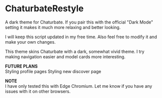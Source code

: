 # ChaturbateRestyle
A dark theme for Chaturbate. If you pair this with the official "Dark Mode" setting it makes it much more relaxing and better looking.

I will keep this script updated in my free time. Also feel free to modify it and make your own changes.

This theme skins Chaturbate with a dark, somewhat vivid theme. I try making navigation easier and model cards more interesting.

<b>FUTURE PLANS</b><br />
Styling profile pages
Styling new discover page


<b>NOTE</b><br />
I have only tested this with Edge Chromium. Let me know if you have any issues with it on other browsers.
